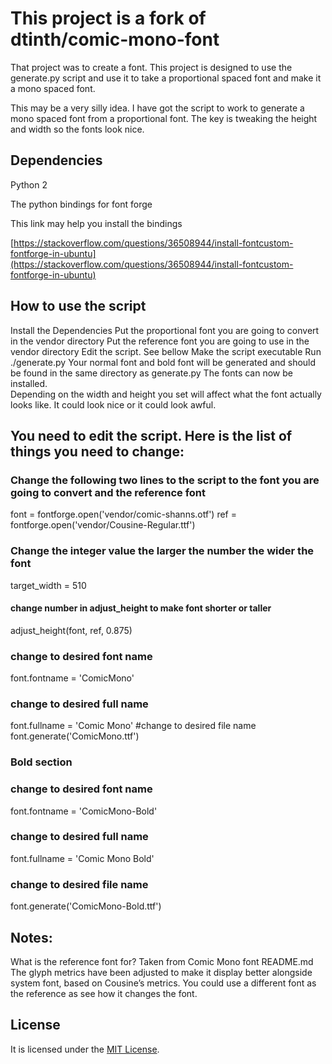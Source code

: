 # This project is a fork of dtinth/comic-mono-font

That project was to create a font. This project is designed to use the generate.py script and use it to take a proportional spaced font and make it a mono spaced font.

This may be a very silly idea.  I have got the script to work to generate a mono spaced font from a proportional font.  The key is tweaking the height and width so the fonts look nice.

## Dependencies

Python 2

The python bindings for font forge

This link may help you install the bindings

[https://stackoverflow.com/questions/36508944/install-fontcustom-fontforge-in-ubuntu](https://stackoverflow.com/questions/36508944/install-fontcustom-fontforge-in-ubuntu)

## How to use the script

Install the Dependencies
Put the proportional font you are going to convert in the vendor directory
Put the reference font you are going to use in the vendor directory
Edit the script.  See bellow
Make the script executable 
Run ./generate.py 
Your normal font and bold font will be generated and should be found in the same directory as generate.py
The fonts can now be installed.  
Depending on the width and height you set will affect what the font actually looks like.  It could look nice or it could look awful.

## You need to edit the script.  Here is the list of things you need to change:

### Change the following two lines to the script to the font you are going to convert and the reference font
font = fontforge.open('vendor/comic-shanns.otf')
ref = fontforge.open('vendor/Cousine-Regular.ttf')

### Change the integer value the larger the number the wider the font
target_width = 510

#### change number in adjust_height to make font shorter or taller
adjust_height(font, ref, 0.875)

### change to desired font name
font.fontname = 'ComicMono'
### change to desired full name
font.fullname = 'Comic Mono'
#change to desired file name
font.generate('ComicMono.ttf')

### Bold section
### change to desired font name
font.fontname = 'ComicMono-Bold'

### change to desired full name
font.fullname = 'Comic Mono Bold'

### change to desired file name
font.generate('ComicMono-Bold.ttf')

## Notes:
What is the reference font for?
Taken from Comic Mono font README.md
The glyph metrics have been adjusted to make it display better alongside system font, based on Cousine’s metrics.
You could use a different font as the reference as see how it changes the font.

## License
It is licensed under the [MIT License](LICENSE).
